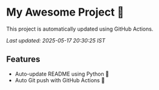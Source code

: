 # My Awesome Project 🚀

This project is automatically updated using GitHub Actions.

_Last updated: 2025-05-17 20:30:25 IST_

## Features
- Auto-update README using Python 🐍
- Auto Git push with GitHub Actions 🤖
